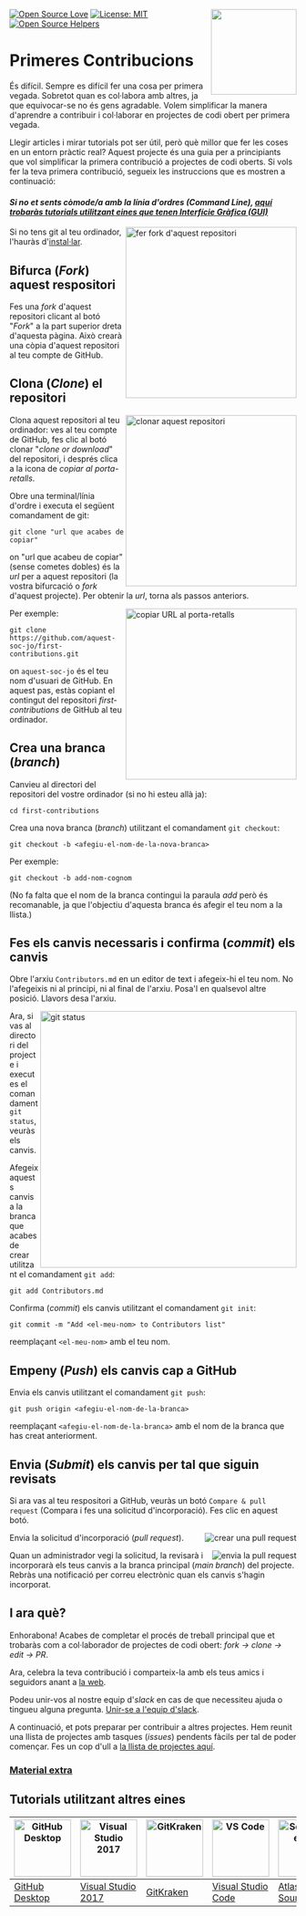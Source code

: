 [![Open Source Love](https://badges.frapsoft.com/os/v1/open-source.svg?v=103)](https://github.com/ellerbrock/open-source-badges/)
[<img align="right" width="150" src="https://firstcontributions.github.io/assets/Readme/join-slack-team.png">](https://join.slack.com/t/firstcontributors/shared_invite/zt-1hg51qkgm-Xc7HxhsiPYNN3ofX2_I8FA)
[![License: MIT](https://img.shields.io/badge/License-MIT-green.svg)](https://opensource.org/licenses/MIT)
[![Open Source Helpers](https://www.codetriage.com/roshanjossey/first-contributions/badges/users.svg)](https://www.codetriage.com/roshanjossey/first-contributions)


# Primeres Contribucions

És difícil. Sempre es difícil fer una cosa per primera vegada. Sobretot quan es col·labora amb altres, ja que equivocar-se no és gens agradable. Volem simplificar la manera d'aprendre a contribuir i col·laborar en projectes de codi obert per primera vegada.

Llegir articles i mirar tutorials pot ser útil, però què millor que fer les coses en un entorn pràctic real? Aquest projecte és una guia per a principiants que vol simplificar la primera contribució a projectes de codi oberts. Si vols fer la teva primera contribució, segueix les instruccions que es mostren a continuació: 

#### *Si no et sents còmode/a amb la línia d'ordres (*Command Line*), [aquí trobaràs tutorials utilitzant eines que tenen Interfície Gràfica (GUI)](#Tutorials-amb-Altres-Eines)*

<img align="right" width="300" src="https://firstcontributions.github.io/assets/Readme/fork.png" alt="fer fork d'aquest repositori" />

Si no tens git al teu ordinador, l'hauràs d'[instal·lar]( https://help.github.com/articles/set-up-git/).

## Bifurca (*Fork*) aquest respositori

Fes una *fork* d'aquest repositori clicant al botó "*Fork*" a la part superior dreta d'aquesta pàgina.
Això crearà una còpia d'aquest repositori al teu compte de GitHub.

## Clona (*Clone*) el repositori

<img align="right" width="300" src="https://firstcontributions.github.io/assets/Readme/clone.png" alt="clonar aquest repositori" />

Clona aquest repositori al teu ordinador: ves al teu compte de GitHub, fes clic al botó clonar "*clone or download*" del repositori, i després clica a la icona de *copiar al porta-retalls*.

Obre una terminal/línia d'ordre i executa el següent comandament de git:

```
git clone "url que acabes de copiar"
```
on "url que acabeu de copiar" (sense cometes dobles) és la *url* per a aquest repositori (la vostra bifurcació o *fork* d'aquest projecte). Per obtenir la *url*, torna als passos anteriors.

<img align="right" width="300" src="https://firstcontributions.github.io/assets/Readme/copy-to-clipboard.png" alt="copiar URL al porta-retalls" />

Per exemple:
```
git clone https://github.com/aquest-soc-jo/first-contributions.git
```
on `aquest-soc-jo` és el teu nom d'usuari de GitHub. En aquest pas, estàs copiant el contingut del repositori *first-contributions* de GitHub al teu ordinador.

## Crea una branca (*branch*)

Canvieu al directori del repositori del vostre ordinador (si no hi esteu allà ja):

```
cd first-contributions
```
Crea una nova branca (*branch*) utilitzant el comandament `git checkout`:
```
git checkout -b <afegiu-el-nom-de-la-nova-branca>
```

Per exemple:
```
git checkout -b add-nom-cognom
```
(No fa falta que el nom de la branca contingui la paraula *add* però és recomanable, ja que l'objectiu d'aquesta branca és afegir el teu nom a la llista.)

## Fes els canvis necessaris i confirma (*commit*) els canvis

Obre l'arxiu `Contributors.md` en un editor de text i afegeix-hi el teu nom. No l'afegeixis ni al principi, ni al final de l'arxiu. Posa'l en qualsevol altre posició. Llavors desa l'arxiu.

<img align="right" width="450" src="https://firstcontributions.github.io/assets/Readme/git-status.png" alt="git status" />


Ara, si vas al directori del projecte i executes el comandament `git status`, veuràs els canvis. 


Afegeix aquests canvis a la branca que acabes de crear utilitzant el comandament `git add`:

```
git add Contributors.md
```

Confirma (*commit*) els canvis utilitzant el comandament `git init`:
```
git commit -m "Add <el-meu-nom> to Contributors list"
```
reemplaçant `<el-meu-nom>` amb el teu nom.

## Empeny (*Push*) els canvis cap a GitHub

Envia els canvis utilitzant el comandament `git push`:
```
git push origin <afegiu-el-nom-de-la-branca>
```
reemplaçant  `<afegiu-el-nom-de-la-branca>` amb el nom de la branca que has creat anteriorment.

## Envia (*Submit*) els canvis per tal que siguin revisats

Si ara vas al teu respositori a GitHub, veuràs un botó  `Compare & pull request` (Compara i fes una solicitud d'incorporació). Fes clic en aquest botó.

<img style="float: right;" src="https://firstcontributions.github.io/assets/Readme/compare-and-pull.png" alt="crear una pull request" />

Envia la solicitud d'incorporació (*pull request*).

<img style="float: right;" src="https://firstcontributions.github.io/assets/Readme/submit-pull-request.png" alt="envia la pull request" />

Quan un administrador vegi la solicitud, la revisarà i incorporarà els teus canvis a la branca principal (*main branch*) del projecte. Rebràs una notificació per correu electrònic quan els canvis s'hagin incorporat.

## I ara què?

Enhorabona! Acabes de completar el procés de treball principal que et trobaràs com a col·laborador de projectes de codi obert: *_fork -> clone -> edit -> PR_*.

Ara, celebra la teva contribució i comparteix-la amb els teus amics i seguidors anant a [la web](https://firstcontributions.github.io/#social-share).

Podeu unir-vos al nostre equip d'*slack* en cas de que necessiteu ajuda o tingueu alguna pregunta. [Unir-se a l'equip d'slack](https://join.slack.com/t/firstcontributors/shared_invite/zt-1hg51qkgm-Xc7HxhsiPYNN3ofX2_I8FA).

A continuació, et pots preparar per contribuir a altres projectes. Hem reunit una llista de projectes amb tasques (*issues*) pendents fàcils per tal de poder començar. Fes un cop d'ull a [la llista de projectes aquí](https://firstcontributions.github.io/#project-list).

### [Material extra](../additional-material/git_workflow_scenarios/additional-material.md)


## Tutorials utilitzant altres eines

| <a href="../gui-tool-tutorials/github-desktop-tutorial.md"><img alt="GitHub Desktop" src="https://desktop.github.com/images/desktop-icon.svg" width="100"></a> | <a href="../gui-tool-tutorials/github-windows-vs2017-tutorial.md"><img alt="Visual Studio 2017" src="https://upload.wikimedia.org/wikipedia/commons/c/cd/Visual_Studio_2017_Logo.svg" width="100"></a> | <a href="../gui-tool-tutorials/gitkraken-tutorial.md"><img alt="GitKraken" src="https://firstcontributions.github.io/assets/Readme/gk-icon.png" width="100"></a> | <a href="../gui-tool-tutorials/github-windows-vs-code-tutorial.md"><img alt="VS Code" src="https://upload.wikimedia.org/wikipedia/commons/2/2d/Visual_Studio_Code_1.18_icon.svg" width=100></a> | <a href="../gui-tool-tutorials/sourcetree-macos-tutorial.md"><img alt="Sourcetree App" src="https://wac-cdn.atlassian.com/dam/jcr:81b15cde-be2e-4f4a-8af7-9436f4a1b431/Sourcetree-icon-blue.svg" width=100></a> | <a href="../gui-tool-tutorials/github-windows-intellij-tutorial.md"><img alt="IntelliJ IDEA" src="https://upload.wikimedia.org/wikipedia/commons/thumb/9/9c/IntelliJ_IDEA_Icon.svg/512px-IntelliJ_IDEA_Icon.svg.png" width=100></a> |
| ----------------------------------------------------------------------------------------------------------------------------------------------------------- | --------------------------------------------------------------------------------------------------------------------------------------------------------------------------------------------------- | ------------------------------------------------------------------------------------------------------------------- | -------------------------------------------------------------------------------------------------------------------------------------------------------------------------------------------- | ------------------------------------------------------------------------------------------------------------------------------------------------------------------------------------------------------------ | ----------------------------------------------------------------------------------------------------------------------------------------------------------------------------------------- |
| [GitHub Desktop](../gui-tool-tutorials/github-desktop-tutorial.md)                                                                                             | [Visual Studio 2017](../gui-tool-tutorials/github-windows-vs2017-tutorial.md)                                                                                                                          | [GitKraken](../gui-tool-tutorials/gitkraken-tutorial.md)                                                               | [Visual Studio Code](../gui-tool-tutorials/github-windows-vs-code-tutorial.md)                                                                                                                  | [Atlassian Sourcetree](../gui-tool-tutorials/sourcetree-macos-tutorial.md)                                                                                                                                      | [IntelliJ IDEA](https://www.jetbrains.com/idea/download/#section=windows)                                                                                                                   |

